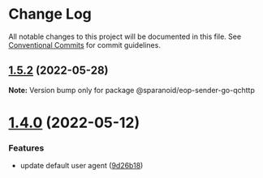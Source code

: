# Change Log

All notable changes to this project will be documented in this file.
See [Conventional Commits](https://conventionalcommits.org) for commit guidelines.

## [1.5.2](https://github.com/sparanoid/eop/compare/v1.5.1...v1.5.2) (2022-05-28)

**Note:** Version bump only for package @sparanoid/eop-sender-go-qchttp





# [1.4.0](https://github.com/sparanoid/eop/compare/v1.3.2...v1.4.0) (2022-05-12)


### Features

* update default user agent ([9d26b18](https://github.com/sparanoid/eop/commit/9d26b18375c558073ff7c7875f6f2125175edf29))
